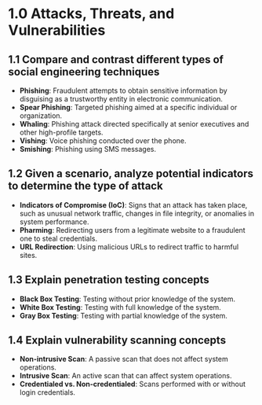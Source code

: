 # 1.0 Attacks, Threats, and Vulnerabilities

## 1.1 Compare and contrast different types of social engineering techniques

- **Phishing**: Fraudulent attempts to obtain sensitive information by disguising as a trustworthy entity in electronic communication.
- **Spear Phishing**: Targeted phishing aimed at a specific individual or organization.
- **Whaling**: Phishing attack directed specifically at senior executives and other high-profile targets.
- **Vishing**: Voice phishing conducted over the phone.
- **Smishing**: Phishing using SMS messages.

## 1.2 Given a scenario, analyze potential indicators to determine the type of attack

- **Indicators of Compromise (IoC)**: Signs that an attack has taken place, such as unusual network traffic, changes in file integrity, or anomalies in system performance.
- **Pharming**: Redirecting users from a legitimate website to a fraudulent one to steal credentials.
- **URL Redirection**: Using malicious URLs to redirect traffic to harmful sites.

## 1.3 Explain penetration testing concepts

- **Black Box Testing**: Testing without prior knowledge of the system.
- **White Box Testing**: Testing with full knowledge of the system.
- **Gray Box Testing**: Testing with partial knowledge of the system.

## 1.4 Explain vulnerability scanning concepts

- **Non-intrusive Scan**: A passive scan that does not affect system operations.
- **Intrusive Scan**: An active scan that can affect system operations.
- **Credentialed vs. Non-credentialed**: Scans performed with or without login credentials.

